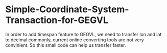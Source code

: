 # Simple-Coordinate-System-Transaction-for-GEGVL
In order to add timespan feature to GEGVL, we need to transfer lon and lat to decimal commonly, current online converting tools are not very convinient. So this small code can help us transfer faster.
